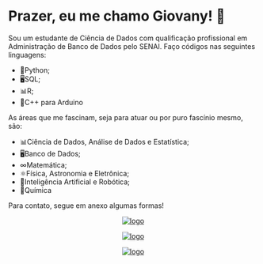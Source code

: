 # Prazer, eu me chamo Giovany! 👋

Sou um estudante de Ciência de Dados com qualificação profissional em Administração de Banco de Dados pelo SENAI. Faço códigos nas seguintes linguagens:
- 🐍Python;
- 🖥SQL;
- 📊R;
- 🤖C++ para Arduino

As áreas que me fascinam, seja para atuar ou por puro fascínio mesmo, são:
- 📊Ciência de Dados, Análise de Dados e Estatística;
- 🖥Banco de Dados;
- ∞Matemática;
- ⚛Física, Astronomia e Eletrônica;
- 🤖Inteligência Artificial e Robótica;
- 🧪Química


Para contato, segue em anexo algumas formas!

<div align= center>

[![logo](https://cdn-icons-png.flaticon.com/256/174/174857.png)](https://br.linkedin.com/in/giovanyrezende)

[![logo](https://logospng.org/download/gmail/logo-gmail-256.png)](mailto:giovanyrmedeiros@gmail.com)

[![logo](https://upload.wikimedia.org/wikipedia/commons/thumb/a/a5/Instagram_icon.png/600px-Instagram_icon.png)](https://www.instagram.com/giovanyr_medeiros/)

</div>

